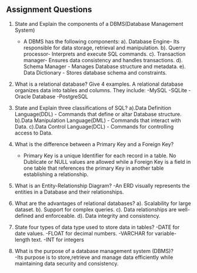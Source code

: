 ## **Assignment Questions**

1. State and Explain the components of a DBMS(Database Management System)

   - A DBMS has the following components:
     a). Database Engine- Its responsible for data storage, retrieval and manipulation.
     b). Querry processor- Interprets and execute SQL commands.
     c). Transaction manager- Ensures data consistency and handles transactions.
     d). Schema Manager - Manages Database structure and metadata.
     e). Data Dictionary - Stores database schema and constraints.

2. What is a relational database? Give 4 examples.
   A relational database organizes data into tables and columns.
   They include:
   -MySQL
   -SQLite
   -Oracle Database
   -PostgreSQL

3. State and Explain three classifications of SQL?
   a).Data Definition Language(DDL) - Commands that define or altar Database structure.
   b).Data Manipulation Language(DML) - Commands that interact with Data.
   c).Data Control Language(DCL) - Commands for controlling access to Data.

4. What is the difference between a Primary Key and a Foreign Key?

   - Primary Key is a unique Identifier for each record in a table. No Dublicate or NULL values are allowed while a Foreign Key is a field in one table that references the primary Key in another table establishing a relationship.

5. What is an Entity-Relationship Diagram?
   -An ERD visually represents the entities in a Database and their relationships.

6. What are the advantages of relational databases?
   a). Scalability for large dataset.
   b). Support for complex queries.
   c). Data relationships are well-defined and enforceable.
   d). Data integrity and consistency.

7. State four types of data type used to store data in tables?
   -DATE for date values.
   -FLOAT for decimal numbers.
   -VARCHAR for variable-length text.
   -INT for integers
8. What is the purpose of a database management system (DBMS)?  
   -Its purpose is to store,retrieve and manage data efficiently while maintaining data security and consistency.

